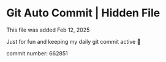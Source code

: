 # Git Auto Commit | Hidden File

This file was added Feb 12, 2025

Just for fun and keeping my daily git commit active 🤪

commit number: 662851
